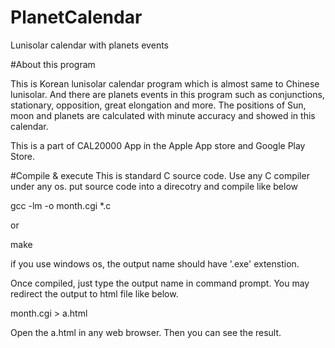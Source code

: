 # PlanetCalendar
Lunisolar calendar with planets events

#About this program

This is Korean lunisolar calendar program which is almost same to Chinese lunisolar.
And there are planets events in this program such as conjunctions, stationary, opposition, great elongation and more. The positions of Sun, moon and planets are calculated with minute accuracy and showed in this calendar.

This is a part of CAL20000 App in the Apple App store and Google Play Store.


#Compile & execute
 This is standard C source code. Use any C compiler under any os. put source code into a direcotry and compile like below
 
 gcc -lm -o month.cgi *.c
 
 or
 
 make
 
 if you use windows os, the output name should have '.exe' extenstion.

Once compiled, just type the output name in command prompt. You may redirect the output to html file like below.

month.cgi > a.html

Open the a.html in any web browser. Then you can see the result.




